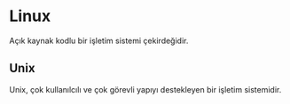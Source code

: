 # Linux
Açık kaynak kodlu bir işletim sistemi çekirdeğidir.
## Unix
Unix, çok kullanılcılı ve çok görevli yapıyı destekleyen bir işletim sistemidir.

